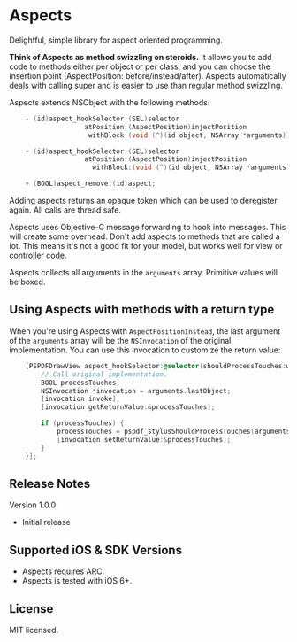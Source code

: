 Aspects
=======

Delightful, simple library for aspect oriented programming.

**Think of Aspects as method swizzling on steroids.** It allows you to add code to methods either per object or per class, and you can choose the insertion point (AspectPosition: before/instead/after). Aspects automatically deals with calling super and is easier to use than regular method swizzling.

Aspects extends NSObject with the following methods:

```objectivec
    - (id)aspect_hookSelector:(SEL)selector
                   atPosition:(AspectPosition)injectPosition
                    withBlock:(void (^)(id object, NSArray *arguments))block;

    + (id)aspect_hookSelector:(SEL)selector
                   atPosition:(AspectPosition)injectPosition
                     withBlock:(void (^)(id object, NSArray *arguments))block;

    + (BOOL)aspect_remove:(id)aspect;
```

Adding aspects returns an opaque token which can be used to deregister again. All calls are thread safe.

Aspects uses Objective-C message forwarding to hook into messages. This will create some overhead. Don't add aspects to methods that are called a lot. This means it's not a good fit for your model, but works well for view or controller code.

Aspects collects all arguments in the `arguments` array. Primitive values will be boxed.

Using Aspects with methods with a return type
---------------------------------------------

When you're using Aspects with `AspectPositionInstead`, the last argument of the `arguments` array will be the `NSInvocation` of the original implementation. You can use this invocation to customize the return value:

```objectivec
    [PSPDFDrawView aspect_hookSelector:@selector(shouldProcessTouches:withEvent:) atPosition:AspectPositionInstead withBlock:^(id object, NSArray *arguments) {
        // Call original implementation.
        BOOL processTouches;
        NSInvocation *invocation = arguments.lastObject;
        [invocation invoke];
        [invocation getReturnValue:&processTouches];

        if (processTouches) {
            processTouches = pspdf_stylusShouldProcessTouches(arguments[0], arguments[1]);
            [invocation setReturnValue:&processTouches];
        }
    }];
```


Release Notes
-----------------

Version 1.0.0

- Initial release


Supported iOS & SDK Versions
-----------------------------

* Aspects requires ARC.
* Aspects is tested with iOS 6+.

License
-------
MIT licensed.